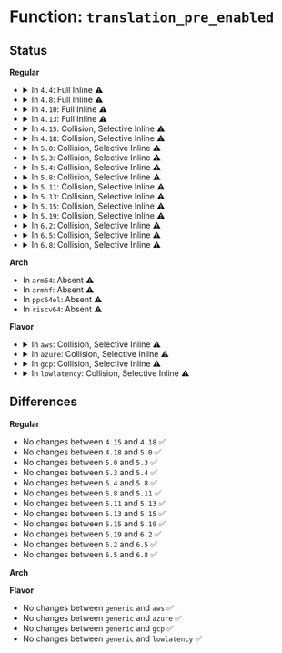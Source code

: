 # Function: <code>translation_pre_enabled</code>

## Status
<b>Regular</b>
<ul>
<li>
<details>
<summary>In <code>4.4</code>: Full Inline ⚠️</summary>

**Collision:** Unique Static

**Inline:** Full

**Transformation:** False

**Instances:**

```
In drivers/iommu/intel-iommu.c (0)
Location: drivers/iommu/intel-iommu.c:545
Inline: True
```
</details>
</li>
<li>
<details>
<summary>In <code>4.8</code>: Full Inline ⚠️</summary>

**Collision:** Unique Static

**Inline:** Full

**Transformation:** False

**Instances:**

```
In drivers/iommu/intel-iommu.c (0)
Location: drivers/iommu/intel-iommu.c:552
Inline: True
```
</details>
</li>
<li>
<details>
<summary>In <code>4.10</code>: Full Inline ⚠️</summary>

**Collision:** Unique Static

**Inline:** Full

**Transformation:** False

**Instances:**

```
In drivers/iommu/intel-iommu.c (0)
Location: drivers/iommu/intel-iommu.c:553
Inline: True
```
</details>
</li>
<li>
<details>
<summary>In <code>4.13</code>: Full Inline ⚠️</summary>

**Collision:** Unique Static

**Inline:** Full

**Transformation:** False

**Instances:**

```
In drivers/iommu/intel-iommu.c (0)
Location: drivers/iommu/intel-iommu.c:554
Inline: True
```
</details>
</li>
<li>
<details>
<summary>In <code>4.15</code>: Collision, Selective Inline ⚠️</summary>

```c
bool translation_pre_enabled(struct amd_iommu *iommu);
```

**Collision:** Static-Global Collision

**Inline:** Selective

**Transformation:** False

**Instances:**

```
In drivers/iommu/amd_iommu_init.c (ffffffff826ff093)
Location: drivers/iommu/amd_iommu_init.c:270
Inline: True
Inline callers:
  - drivers/iommu/amd_iommu_init.c:early_amd_iommu_init
```
```
In drivers/iommu/intel-iommu.c (0)
Location: drivers/iommu/intel-iommu.c:527
Inline: True
```
**Symbols:**

```
ffffffff81630aa0-ffffffff81630ab4: translation_pre_enabled (STB_GLOBAL)
```
</details>
</li>
<li>
<details>
<summary>In <code>4.18</code>: Collision, Selective Inline ⚠️</summary>

```c
bool translation_pre_enabled(struct amd_iommu *iommu);
```

**Collision:** Static-Global Collision

**Inline:** Selective

**Transformation:** False

**Instances:**

```
In drivers/iommu/amd_iommu_init.c (ffffffff827292ef)
Location: drivers/iommu/amd_iommu_init.c:270
Inline: True
Inline callers:
  - drivers/iommu/amd_iommu_init.c:early_amd_iommu_init
  - drivers/iommu/amd_iommu_init.c:early_amd_iommu_init
```
```
In drivers/iommu/intel-iommu.c (ffffffff8272aa12)
Location: drivers/iommu/intel-iommu.c:529
Inline: True
Inline callers:
  - drivers/iommu/intel-iommu.c:init_dmars
  - drivers/iommu/intel-iommu.c:init_dmars
  - drivers/iommu/intel-iommu.c:init_dmars
```
**Symbols:**

```
ffffffff8166b950-ffffffff8166b964: translation_pre_enabled (STB_GLOBAL)
```
</details>
</li>
<li>
<details>
<summary>In <code>5.0</code>: Collision, Selective Inline ⚠️</summary>

```c
bool translation_pre_enabled(struct amd_iommu *iommu);
```

**Collision:** Static-Global Collision

**Inline:** Selective

**Transformation:** False

**Instances:**

```
In drivers/iommu/amd_iommu_init.c (ffffffff828e153d)
Location: drivers/iommu/amd_iommu_init.c:273
Inline: True
Inline callers:
  - drivers/iommu/amd_iommu_init.c:early_amd_iommu_init
  - drivers/iommu/amd_iommu_init.c:early_amd_iommu_init
```
```
In drivers/iommu/intel-iommu.c (ffffffff828e32ea)
Location: drivers/iommu/intel-iommu.c:410
Inline: True
Inline callers:
  - drivers/iommu/intel-iommu.c:init_dmars
  - drivers/iommu/intel-iommu.c:init_dmars
  - drivers/iommu/intel-iommu.c:init_dmars
```
**Symbols:**

```
ffffffff8168a090-ffffffff8168a0a4: translation_pre_enabled (STB_GLOBAL)
```
</details>
</li>
<li>
<details>
<summary>In <code>5.3</code>: Collision, Selective Inline ⚠️</summary>

```c
bool translation_pre_enabled(struct amd_iommu *iommu);
```

**Collision:** Static-Global Collision

**Inline:** Selective

**Transformation:** False

**Instances:**

```
In drivers/iommu/amd_iommu_init.c (ffffffff828fc317)
Location: drivers/iommu/amd_iommu_init.c:258
Inline: True
Inline callers:
  - drivers/iommu/amd_iommu_init.c:init_iommu_all
  - drivers/iommu/amd_iommu_init.c:init_iommu_all
```
```
In drivers/iommu/intel-iommu.c (ffffffff816cb0aa)
Location: drivers/iommu/intel-iommu.c:404
Inline: True
Inline callers:
  - drivers/iommu/intel-iommu.c:intel_iommu_add_device
  - drivers/iommu/intel-iommu.c:intel_iommu_init
  - drivers/iommu/intel-iommu.c:init_dmars
  - drivers/iommu/intel-iommu.c:init_dmars
```
**Symbols:**

```
ffffffff816c18c0-ffffffff816c18d4: translation_pre_enabled (STB_GLOBAL)
```
</details>
</li>
<li>
<details>
<summary>In <code>5.4</code>: Collision, Selective Inline ⚠️</summary>

```c
bool translation_pre_enabled(struct amd_iommu *iommu);
```

**Collision:** Static-Global Collision

**Inline:** Selective

**Transformation:** False

**Instances:**

```
In drivers/iommu/amd_iommu_init.c (ffffffff829052d5)
Location: drivers/iommu/amd_iommu_init.c:259
Inline: True
Inline callers:
  - drivers/iommu/amd_iommu_init.c:init_iommu_all
  - drivers/iommu/amd_iommu_init.c:init_iommu_all
```
```
In drivers/iommu/intel-iommu.c (ffffffff816ee81f)
Location: drivers/iommu/intel-iommu.c:412
Inline: True
Inline callers:
  - drivers/iommu/intel-iommu.c:intel_iommu_add_device
  - drivers/iommu/intel-iommu.c:intel_iommu_init
  - drivers/iommu/intel-iommu.c:init_dmars
  - drivers/iommu/intel-iommu.c:init_dmars
```
**Symbols:**

```
ffffffff816e47e0-ffffffff816e47f4: translation_pre_enabled (STB_GLOBAL)
```
</details>
</li>
<li>
<details>
<summary>In <code>5.8</code>: Collision, Selective Inline ⚠️</summary>

```c
bool translation_pre_enabled(struct amd_iommu *iommu);
```

**Collision:** Static-Global Collision

**Inline:** Selective

**Transformation:** False

**Instances:**

```
In drivers/iommu/amd/init.c (ffffffff82d1c0c6)
Location: drivers/iommu/amd/init.c:259
Inline: True
Inline callers:
  - drivers/iommu/amd/init.c:init_iommu_one
  - drivers/iommu/amd/init.c:init_iommu_one
Direct callers:
  - drivers/iommu/amd/iommu.c:iommu_init_device
```
```
In drivers/iommu/intel/iommu.c (ffffffff817a0522)
Location: drivers/iommu/intel/iommu.c:416
Inline: True
Inline callers:
  - drivers/iommu/intel/iommu.c:intel_iommu_probe_device
  - drivers/iommu/intel/iommu.c:intel_iommu_init
  - drivers/iommu/intel/iommu.c:init_dmars
  - drivers/iommu/intel/iommu.c:init_dmars
```
**Symbols:**

```
ffffffff8179a8d0-ffffffff8179a8e4: translation_pre_enabled (STB_GLOBAL)
```
</details>
</li>
<li>
<details>
<summary>In <code>5.11</code>: Collision, Selective Inline ⚠️</summary>

```c
bool translation_pre_enabled(struct amd_iommu *iommu);
```

**Collision:** Static-Global Collision

**Inline:** Selective

**Transformation:** False

**Instances:**

```
In drivers/iommu/amd/init.c (ffffffff83009eb0)
Location: drivers/iommu/amd/init.c:265
Inline: True
Inline callers:
  - drivers/iommu/amd/init.c:init_iommu_one
  - drivers/iommu/amd/init.c:init_iommu_one
Direct callers:
  - drivers/iommu/amd/iommu.c:iommu_init_device
```
```
In drivers/iommu/intel/iommu.c (ffffffff817b1a0b)
Location: drivers/iommu/intel/iommu.c:409
Inline: True
Inline callers:
  - drivers/iommu/intel/iommu.c:intel_iommu_probe_device
  - drivers/iommu/intel/iommu.c:intel_iommu_init
  - drivers/iommu/intel/iommu.c:init_dmars
  - drivers/iommu/intel/iommu.c:init_dmars
```
**Symbols:**

```
ffffffff817a8c00-ffffffff817a8c14: translation_pre_enabled (STB_GLOBAL)
```
</details>
</li>
<li>
<details>
<summary>In <code>5.13</code>: Collision, Selective Inline ⚠️</summary>

```c
bool translation_pre_enabled(struct amd_iommu *iommu);
```

**Collision:** Static-Global Collision

**Inline:** Selective

**Transformation:** False

**Instances:**

```
In drivers/iommu/amd/init.c (ffffffff832149e0)
Location: drivers/iommu/amd/init.c:262
Inline: True
Inline callers:
  - drivers/iommu/amd/init.c:init_iommu_one
  - drivers/iommu/amd/init.c:init_iommu_one
Direct callers:
  - drivers/iommu/amd/iommu.c:iommu_init_device
```
```
In drivers/iommu/intel/iommu.c (ffffffff8179474b)
Location: drivers/iommu/intel/iommu.c:418
Inline: True
Inline callers:
  - drivers/iommu/intel/iommu.c:intel_iommu_probe_device
  - drivers/iommu/intel/iommu.c:intel_iommu_init
  - drivers/iommu/intel/iommu.c:init_dmars
  - drivers/iommu/intel/iommu.c:init_dmars
```
**Symbols:**

```
ffffffff8178b780-ffffffff8178b794: translation_pre_enabled (STB_GLOBAL)
```
</details>
</li>
<li>
<details>
<summary>In <code>5.15</code>: Collision, Selective Inline ⚠️</summary>

```c
bool translation_pre_enabled(struct amd_iommu *iommu);
```

**Collision:** Static-Global Collision

**Inline:** Selective

**Transformation:** False

**Instances:**

```
In drivers/iommu/amd/init.c (ffffffff832fdfcc)
Location: drivers/iommu/amd/init.c:263
Inline: True
Inline callers:
  - drivers/iommu/amd/init.c:init_iommu_one
  - drivers/iommu/amd/init.c:init_iommu_one
Direct callers:
  - drivers/iommu/amd/iommu.c:iommu_init_device
```
```
In drivers/iommu/intel/iommu.c (ffffffff8181c67b)
Location: drivers/iommu/intel/iommu.c:400
Inline: True
Inline callers:
  - drivers/iommu/intel/iommu.c:intel_iommu_probe_device
  - drivers/iommu/intel/iommu.c:intel_iommu_init
  - drivers/iommu/intel/iommu.c:init_dmars
  - drivers/iommu/intel/iommu.c:init_dmars
```
**Symbols:**

```
ffffffff81812fe0-ffffffff81812ff4: translation_pre_enabled (STB_GLOBAL)
```
</details>
</li>
<li>
<details>
<summary>In <code>5.19</code>: Collision, Selective Inline ⚠️</summary>

```c
bool translation_pre_enabled(struct amd_iommu *iommu);
```

**Collision:** Static-Global Collision

**Inline:** Selective

**Transformation:** False

**Instances:**

```
In drivers/iommu/amd/init.c (ffffffff834b6bd7)
Location: drivers/iommu/amd/init.c:265
Inline: True
Inline callers:
  - drivers/iommu/amd/init.c:init_iommu_one
  - drivers/iommu/amd/init.c:init_iommu_one
Direct callers:
  - drivers/iommu/amd/iommu.c:iommu_init_device
```
```
In drivers/iommu/intel/iommu.c (ffffffff819580e9)
Location: drivers/iommu/intel/iommu.c:333
Inline: True
Inline callers:
  - drivers/iommu/intel/iommu.c:intel_iommu_is_attach_deferred
  - drivers/iommu/intel/iommu.c:intel_iommu_init
  - drivers/iommu/intel/iommu.c:init_dmars
  - drivers/iommu/intel/iommu.c:init_dmars
```
**Symbols:**

```
ffffffff81953f90-ffffffff81953faa: translation_pre_enabled (STB_GLOBAL)
```
</details>
</li>
<li>
<details>
<summary>In <code>6.2</code>: Collision, Selective Inline ⚠️</summary>

```c
bool translation_pre_enabled(struct amd_iommu *iommu);
```

**Collision:** Static-Global Collision

**Inline:** Selective

**Transformation:** False

**Instances:**

```
In drivers/iommu/amd/init.c (ffffffff83ef1e24)
Location: drivers/iommu/amd/init.c:236
Inline: True
Inline callers:
  - drivers/iommu/amd/init.c:init_iommu_one_late
  - drivers/iommu/amd/init.c:init_iommu_one_late
Direct callers:
  - drivers/iommu/amd/iommu.c:iommu_init_device
```
```
In drivers/iommu/intel/iommu.c (ffffffff81abf139)
Location: drivers/iommu/intel/iommu.c:308
Inline: True
Inline callers:
  - drivers/iommu/intel/iommu.c:intel_iommu_is_attach_deferred
  - drivers/iommu/intel/iommu.c:intel_iommu_init
  - drivers/iommu/intel/iommu.c:init_dmars
  - drivers/iommu/intel/iommu.c:init_dmars
```
**Symbols:**

```
ffffffff81ab9bd0-ffffffff81ab9bea: translation_pre_enabled (STB_GLOBAL)
```
</details>
</li>
<li>
<details>
<summary>In <code>6.5</code>: Collision, Selective Inline ⚠️</summary>

```c
bool translation_pre_enabled(struct amd_iommu *iommu);
```

**Collision:** Static-Global Collision

**Inline:** Selective

**Transformation:** False

**Instances:**

```
In drivers/iommu/amd/init.c (ffffffff83717a54)
Location: drivers/iommu/amd/init.c:239
Inline: True
Inline callers:
  - drivers/iommu/amd/init.c:init_iommu_one_late
  - drivers/iommu/amd/init.c:init_iommu_one_late
Direct callers:
  - drivers/iommu/amd/iommu.c:iommu_init_device
```
```
In drivers/iommu/intel/iommu.c (ffffffff81b0bb29)
Location: drivers/iommu/intel/iommu.c:308
Inline: True
Inline callers:
  - drivers/iommu/intel/iommu.c:intel_iommu_is_attach_deferred
  - drivers/iommu/intel/iommu.c:intel_iommu_init
  - drivers/iommu/intel/iommu.c:init_dmars
  - drivers/iommu/intel/iommu.c:init_dmars
```
**Symbols:**

```
ffffffff81b06080-ffffffff81b0609a: translation_pre_enabled (STB_GLOBAL)
```
</details>
</li>
<li>
<details>
<summary>In <code>6.8</code>: Collision, Selective Inline ⚠️</summary>

```c
bool translation_pre_enabled(struct amd_iommu *iommu);
```

**Collision:** Static-Global Collision

**Inline:** Selective

**Transformation:** False

**Instances:**

```
In drivers/iommu/amd/init.c (ffffffff8394b4d4)
Location: drivers/iommu/amd/init.c:234
Inline: True
Inline callers:
  - drivers/iommu/amd/init.c:init_iommu_one_late
  - drivers/iommu/amd/init.c:init_iommu_one_late
Direct callers:
  - drivers/iommu/amd/iommu.c:iommu_init_device
```
```
In drivers/iommu/intel/iommu.c (ffffffff81b5fc09)
Location: drivers/iommu/intel/iommu.c:171
Inline: True
Inline callers:
  - drivers/iommu/intel/iommu.c:intel_iommu_is_attach_deferred
  - drivers/iommu/intel/iommu.c:intel_iommu_init
  - drivers/iommu/intel/iommu.c:init_dmars
  - drivers/iommu/intel/iommu.c:init_dmars
```
**Symbols:**

```
ffffffff81b59e20-ffffffff81b59e3a: translation_pre_enabled (STB_GLOBAL)
```
</details>
</li>
</ul>
<b>Arch</b>
<ul>
<li>
In <code>arm64</code>: Absent ⚠️
</li>
<li>
In <code>armhf</code>: Absent ⚠️
</li>
<li>
In <code>ppc64el</code>: Absent ⚠️
</li>
<li>
In <code>riscv64</code>: Absent ⚠️
</li>
</ul>
<b>Flavor</b>
<ul>
<li>
<details>
<summary>In <code>aws</code>: Collision, Selective Inline ⚠️</summary>

```c
bool translation_pre_enabled(struct amd_iommu *iommu);
```

**Collision:** Static-Global Collision

**Inline:** Selective

**Transformation:** False

**Instances:**

```
In drivers/iommu/amd_iommu_init.c (ffffffff828ecabc)
Location: drivers/iommu/amd_iommu_init.c:259
Inline: True
Inline callers:
  - drivers/iommu/amd_iommu_init.c:init_iommu_all
  - drivers/iommu/amd_iommu_init.c:init_iommu_all
```
```
In drivers/iommu/intel-iommu.c (ffffffff816b3f8f)
Location: drivers/iommu/intel-iommu.c:412
Inline: True
Inline callers:
  - drivers/iommu/intel-iommu.c:intel_iommu_add_device
  - drivers/iommu/intel-iommu.c:intel_iommu_init
  - drivers/iommu/intel-iommu.c:init_dmars
  - drivers/iommu/intel-iommu.c:init_dmars
```
**Symbols:**

```
ffffffff816aa2c0-ffffffff816aa2d4: translation_pre_enabled (STB_GLOBAL)
```
</details>
</li>
<li>
<details>
<summary>In <code>azure</code>: Collision, Selective Inline ⚠️</summary>

```c
bool translation_pre_enabled(struct amd_iommu *iommu);
```

**Collision:** Static-Global Collision

**Inline:** Selective

**Transformation:** False

**Instances:**

```
In drivers/iommu/amd_iommu_init.c (ffffffff828e3f49)
Location: drivers/iommu/amd_iommu_init.c:259
Inline: True
Inline callers:
  - drivers/iommu/amd_iommu_init.c:init_iommu_all
  - drivers/iommu/amd_iommu_init.c:init_iommu_all
```
```
In drivers/iommu/intel-iommu.c (ffffffff81691c4f)
Location: drivers/iommu/intel-iommu.c:412
Inline: True
Inline callers:
  - drivers/iommu/intel-iommu.c:intel_iommu_add_device
  - drivers/iommu/intel-iommu.c:intel_iommu_init
  - drivers/iommu/intel-iommu.c:init_dmars
  - drivers/iommu/intel-iommu.c:init_dmars
```
**Symbols:**

```
ffffffff81687c20-ffffffff81687c34: translation_pre_enabled (STB_GLOBAL)
```
</details>
</li>
<li>
<details>
<summary>In <code>gcp</code>: Collision, Selective Inline ⚠️</summary>

```c
bool translation_pre_enabled(struct amd_iommu *iommu);
```

**Collision:** Static-Global Collision

**Inline:** Selective

**Transformation:** False

**Instances:**

```
In drivers/iommu/amd_iommu_init.c (ffffffff829005f8)
Location: drivers/iommu/amd_iommu_init.c:259
Inline: True
Inline callers:
  - drivers/iommu/amd_iommu_init.c:init_iommu_all
  - drivers/iommu/amd_iommu_init.c:init_iommu_all
```
```
In drivers/iommu/intel-iommu.c (ffffffff816e24df)
Location: drivers/iommu/intel-iommu.c:412
Inline: True
Inline callers:
  - drivers/iommu/intel-iommu.c:intel_iommu_add_device
  - drivers/iommu/intel-iommu.c:intel_iommu_init
  - drivers/iommu/intel-iommu.c:init_dmars
  - drivers/iommu/intel-iommu.c:init_dmars
```
**Symbols:**

```
ffffffff816d84a0-ffffffff816d84b4: translation_pre_enabled (STB_GLOBAL)
```
</details>
</li>
<li>
<details>
<summary>In <code>lowlatency</code>: Collision, Selective Inline ⚠️</summary>

```c
bool translation_pre_enabled(struct amd_iommu *iommu);
```

**Collision:** Static-Global Collision

**Inline:** Selective

**Transformation:** False

**Instances:**

```
In drivers/iommu/amd_iommu_init.c (ffffffff82906337)
Location: drivers/iommu/amd_iommu_init.c:259
Inline: True
Inline callers:
  - drivers/iommu/amd_iommu_init.c:init_iommu_all
  - drivers/iommu/amd_iommu_init.c:init_iommu_all
```
```
In drivers/iommu/intel-iommu.c (ffffffff816fcb3f)
Location: drivers/iommu/intel-iommu.c:412
Inline: True
Inline callers:
  - drivers/iommu/intel-iommu.c:intel_iommu_add_device
  - drivers/iommu/intel-iommu.c:intel_iommu_init
  - drivers/iommu/intel-iommu.c:init_dmars
  - drivers/iommu/intel-iommu.c:init_dmars
```
**Symbols:**

```
ffffffff816f2a50-ffffffff816f2a64: translation_pre_enabled (STB_GLOBAL)
```
</details>
</li>
</ul>

## Differences
<b>Regular</b>
<ul>
<li>
No changes between <code>4.15</code> and <code>4.18</code> ✅
</li>
<li>
No changes between <code>4.18</code> and <code>5.0</code> ✅
</li>
<li>
No changes between <code>5.0</code> and <code>5.3</code> ✅
</li>
<li>
No changes between <code>5.3</code> and <code>5.4</code> ✅
</li>
<li>
No changes between <code>5.4</code> and <code>5.8</code> ✅
</li>
<li>
No changes between <code>5.8</code> and <code>5.11</code> ✅
</li>
<li>
No changes between <code>5.11</code> and <code>5.13</code> ✅
</li>
<li>
No changes between <code>5.13</code> and <code>5.15</code> ✅
</li>
<li>
No changes between <code>5.15</code> and <code>5.19</code> ✅
</li>
<li>
No changes between <code>5.19</code> and <code>6.2</code> ✅
</li>
<li>
No changes between <code>6.2</code> and <code>6.5</code> ✅
</li>
<li>
No changes between <code>6.5</code> and <code>6.8</code> ✅
</li>
</ul>
<b>Arch</b>
<ul>
</ul>
<b>Flavor</b>
<ul>
<li>
No changes between <code>generic</code> and <code>aws</code> ✅
</li>
<li>
No changes between <code>generic</code> and <code>azure</code> ✅
</li>
<li>
No changes between <code>generic</code> and <code>gcp</code> ✅
</li>
<li>
No changes between <code>generic</code> and <code>lowlatency</code> ✅
</li>
</ul>
